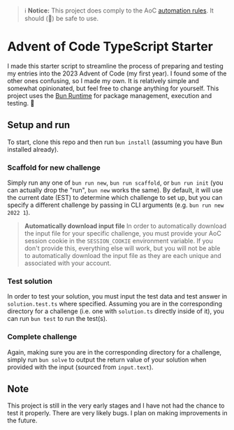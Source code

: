> ℹ️ **Notice:** This project does comply to the AoC [automation rules](https://www.reddit.com/r/adventofcode/wiki/faqs/automation/#wiki_automated_tools). It should (🤞) be safe to use.

# Advent of Code TypeScript Starter

I made this starter script to streamline the process of preparing and testing my
entries into the 2023 Advent of Code (my first year). I found some of the other ones confusing, so I made my own. It is relatively simple and somewhat opinionated, but feel free to change anything for yourself. This project uses the [Bun Runtime](https://bun.sh) for package management, execution and testing. 🩵

## Setup and run

To start, clone this repo and then run `bun install` (assuming you have Bun installed already).

### Scaffold for new challenge

Simply run any one of `bun run new`, `bun run scaffold`, or `bun run init` (you can actually drop the "run", `bun new` works the same). By default, it will use the current date (EST) to determine which challenge to set up, but you can specify a different challenge by passing in CLI arguments (e.g. `bun run new 2022 1`).

> **Automatically download input file**
> In order to automatically download the input file for your specific challenge, you must provide your AoC session cookie in the `SESSION_COOKIE` environment variable. If you don't provide this, everything else will work, but you will not be able to automatically download the input file as they are each unique and associated with your account.

### Test solution

In order to test your solution, you must input the test data and test answer in `solution.test.ts` where specified. Assuming you are in the corresponding directory for a challenge (i.e. one with `solution.ts` directly inside of it), you can run `bun test` to run the test(s).

### Complete challenge

Again, making sure you are in the corresponding directory for a challenge, simply run `bun solve` to output the return value of your solution when provided with the input (sourced from `input.text`).

## Note

This project is still in the very early stages and I have not had the chance to test it properly. There are very likely bugs. I plan on making improvements in the future.
